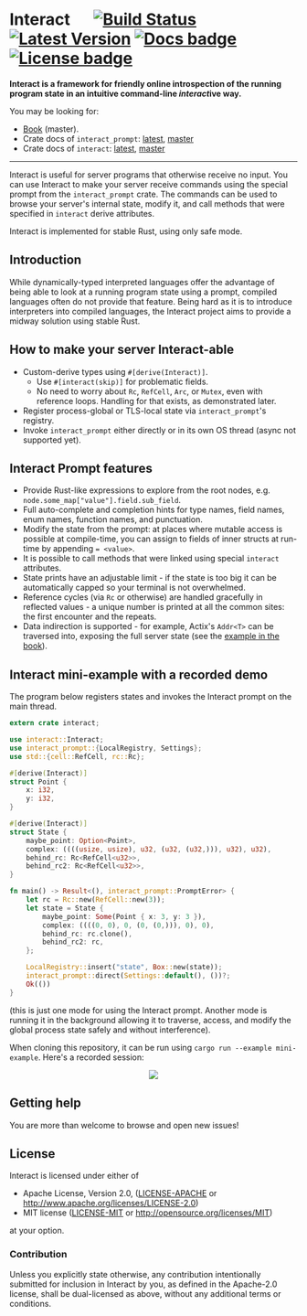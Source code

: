 # Interact &emsp; [![Build Status]][travis] [![Latest Version]][crates.io] [![Docs badge]][Docs link] [![License badge]][License link]

[Build Status]: https://api.travis-ci.org/interact-rs/interact.svg?branch=master
[travis]: https://travis-ci.org/interact-rs/interact
[Latest Version]: https://img.shields.io/crates/v/interact.svg
[crates.io]: https://crates.io/crates/interact
[License badge]: https://img.shields.io/badge/license-MIT%2FApache--2.0-blue.svg
[License link]: https://travis-ci.org/interact-rs/interact
[Docs badge]: https://docs.rs/interact/badge.svg
[Docs link]: https://docs.rs/interact

**Interact is a framework for friendly online introspection of the running program state in an intuitive command-line *interact*ive way.**

You may be looking for:

* [Book](https://interact-rs.github.io/interact/book/) (master).
* Crate docs of `interact_prompt`: [latest](https://docs.rs/interact_prompt), [master](https://interact-rs.github.io/interact/doc/interact_prompt/index.html)
* Crate docs of `interact`: [latest](https://docs.rs/interact), [master](https://interact-rs.github.io/interact/doc/interact/index.html)

---

Interact is useful for server programs that otherwise receive no input. You can use Interact to make your server receive commands using the special prompt from the `interact_prompt` crate. The commands can be used to browse your server's internal state, modify it, and call methods that were specified in `interact` derive attributes.

Interact is implemented for stable Rust, using only safe mode.

## Introduction

While dynamically-typed interpreted languages offer the advantage of being able to look at a running program state using a prompt, compiled languages often do not provide that feature. Being hard as it is to introduce interpreters into compiled languages, the Interact project aims to provide a midway solution using stable Rust.

## How to make your server Interact-able

* Custom-derive types using `#[derive(Interact)]`.
	* Use `#[interact(skip)]` for problematic fields.
	* No need to worry about `Rc`, `RefCell`, `Arc`, or `Mutex`, even with reference loops. Handling for that exists, as demonstrated later.
* Register process-global or TLS-local state via `interact_prompt`'s registry.
* Invoke `interact_prompt` either directly or in its own OS thread (async not supported yet).

## Interact Prompt features

* Provide Rust-like expressions to explore from the root nodes, e.g. `node.some_map["value"].field.sub_field`.
* Full auto-complete and completion hints for type names, field names, enum names, function names, and punctuation.
* Modify the state from the prompt: at places where mutable access is possible at compile-time, you can assign to fields of inner structs at run-time by appending `= <value>`.
* It is possible to call methods that were linked using special `interact` attributes.
* State prints have an adjustable limit - if the state is too big it can be automatically capped so your terminal is not overwhelmed.
* Reference cycles (via `Rc` or otherwise) are handled gracefully in reflected values - a unique number is printed at all the common sites: the first encounter and the repeats.
* Data indirection is supported - for example, Actix's `Addr<T>` can be traversed into, exposing the full server state (see the [example in the book](https://interact-rs.github.io/interact/book/examples/actix.html)).

## Interact mini-example with a recorded demo

The program below registers states and invokes the Interact prompt on the main thread.

```rust
extern crate interact;

use interact::Interact;
use interact_prompt::{LocalRegistry, Settings};
use std::{cell::RefCell, rc::Rc};

#[derive(Interact)]
struct Point {
    x: i32,
    y: i32,
}

#[derive(Interact)]
struct State {
    maybe_point: Option<Point>,
    complex: ((((usize, usize), u32, (u32, (u32,))), u32), u32),
    behind_rc: Rc<RefCell<u32>>,
    behind_rc2: Rc<RefCell<u32>>,
}

fn main() -> Result<(), interact_prompt::PromptError> {
    let rc = Rc::new(RefCell::new(3));
    let state = State {
        maybe_point: Some(Point { x: 3, y: 3 }),
        complex: ((((0, 0), 0, (0, (0,))), 0), 0),
        behind_rc: rc.clone(),
        behind_rc2: rc,
    };

    LocalRegistry::insert("state", Box::new(state));
    interact_prompt::direct(Settings::default(), ())?;
    Ok(())
}
```

(this is just one mode for using the Interact prompt. Another mode is running it in the background allowing it to traverse, access, and modify the global process state safely and without interference).

When cloning this repository, it can be run using `cargo run --example mini-example`. Here's a recorded session:

<p align="center">
  <img src="doc/demo.apng">
</p>

## Getting help

You are more than welcome to browse and open new issues!

[issues]: https://github.com/interact-rs/interact/issues/new/choose

## License

Interact is licensed under either of

 * Apache License, Version 2.0, ([LICENSE-APACHE](LICENSE-APACHE) or
   http://www.apache.org/licenses/LICENSE-2.0)
 * MIT license ([LICENSE-MIT](LICENSE-MIT) or
   http://opensource.org/licenses/MIT)

at your option.

### Contribution

Unless you explicitly state otherwise, any contribution intentionally submitted
for inclusion in Interact by you, as defined in the Apache-2.0 license, shall be
dual-licensed as above, without any additional terms or conditions.
